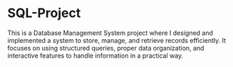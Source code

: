 # SQL-Project
This is a Database Management System project where I designed and implemented a system to store, manage, and retrieve records efficiently. It focuses on using structured queries, proper data organization, and interactive features to handle information in a practical way.
